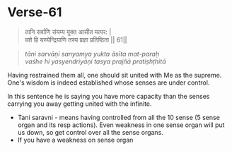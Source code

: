 # Verse-61

> तानि सर्वाणि संयम्य युक्त आसीत मत्पर: |  
वशे हि यस्येन्द्रियाणि तस्य प्रज्ञा प्रतिष्ठिता || 61||

> *tāni sarvāṇi sanyamya yukta āsīta mat-paraḥ  
vaśhe hi yasyendriyāṇi tasya prajñā pratiṣhṭhitā*

Having restrained them all, one should
sit united with Me as the supreme. One's wisdom is indeed
established whose senses are under control. 

In this sentence he is saying you have more capacity than the senses carrying you away getting united with the infinite. 
- Tani saravni - means having controlled from all the 10 sense (5 sense organ and its resp actions). Even weakness in one sense organ will put us down, so get control over all the sense organs.
- If you have a weakness on sense organ

<!--stackedit_data:
eyJoaXN0b3J5IjpbLTgwOTI2Mjk4MSwtMjAxNDkzNDcwNiwxND
M0NDEyMjg0LC01MzkwODYwMDRdfQ==
-->